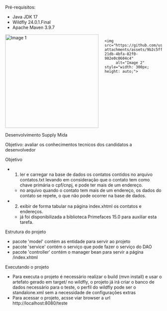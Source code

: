 
  Pré-requisitos: 
  - Java JDK 17
  - Wildfly 24.0.1.Final
  - Apache Maven 3.9.7
 
<div style="display: flex; justify-content: space-between; gap: 20px;">
    <img src="https://github.com/user-attachments/assets/8d2d9774-aa4f-4370-960a-5a374f3fab36" 
         alt="Image 1" style="width: 300px; height: auto;">
    
    <img src="https://github.com/user-attachments/assets/9b2c5ff1-21db-4bfa-82f0-982e0c0604c4" 
         alt="Image 2" style="width: 300px; height: auto;">
</div>
 

 
 Desenvolvimento Supply Mida
 
 Objetivo: avaliar os conhecimentos tecnicos dos candidatos a desenvolvedor
  
  Objetivo
  - 1) ler e carregar na base de dados os contatos contidos no arquivo contatos.txt levando em consideração que o contato tem como chave primária o cpf/cnpj, e pode ter mais de um endereço.
    - no arquivo quando o contato tem mais de um endereço, os dados do contato se repete, o que não pode ocorrer na base de dados.
  - 2) exibir de forma tabular na página index.xhtml  os contatos e endereços.
    - já foi disponibilizada a biblioteca Primefaces 15.0 para auxiliar esta tarefa.
    
  Estrutura do projeto
  - pacote 'model' contém as entidade para servir ao projeto
  - pacote 'service' contém o serviço que pode fazer o serviço do DAO
  - pacote 'controller' contém o manager bean para servir a página /index.xhtml
  
  Executando o projeto
  - Para executa o projeto é necessário realizar o build (mvn install) e usar o artefato gerado em target/ no wildfly, o projeto já irá criar o banco de dados necessário para o teste, o perfil do wildfly pode ser o standalone.xml sem a necessidade de configurações extras
  - Para acessar o projeto, acsse viar browser a url http://localhost:8080/teste
